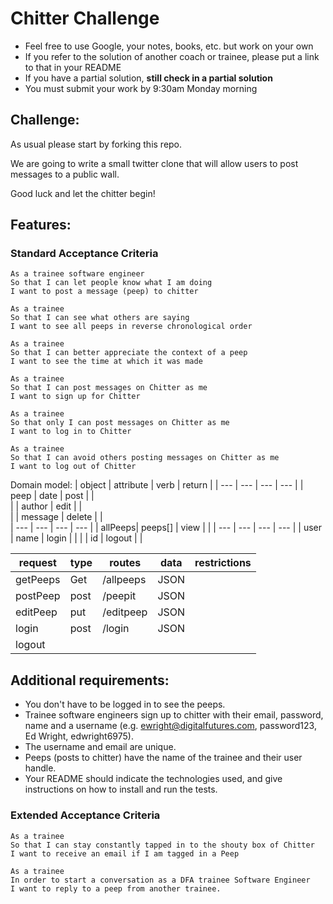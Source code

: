 Chitter Challenge
=================

* Feel free to use Google, your notes, books, etc. but work on your own
* If you refer to the solution of another coach or trainee, please put a link to that in your README
* If you have a partial solution, **still check in a partial solution**
* You must submit your work by 9:30am Monday morning

Challenge:
-------

As usual please start by forking this repo.

We are going to write a small twitter clone that will allow users to post messages to a public wall.

Good luck and let the chitter begin!

Features:
-------

### Standard Acceptance Criteria
```
As a trainee software engineer
So that I can let people know what I am doing  
I want to post a message (peep) to chitter

As a trainee
So that I can see what others are saying  
I want to see all peeps in reverse chronological order

As a trainee
So that I can better appreciate the context of a peep
I want to see the time at which it was made

As a trainee
So that I can post messages on Chitter as me
I want to sign up for Chitter

As a trainee
So that only I can post messages on Chitter as me
I want to log in to Chitter

As a trainee
So that I can avoid others posting messages on Chitter as me
I want to log out of Chitter
```
Domain model:
|  object |  attribute | verb   |  return |
|   ---   |     ---    |    --- |    ---  |
| peep    |   date     | post   |         |   
|         |   author   | edit   |         |   
|         |   message  | delete |         |   
|   ---   |     ---    |    --- |   ---   |
| allPeeps| peeps[]    | view   |         |
|   ---   |     ---    |    --- |   ---   |
| user    | name       | login  |         |
|         | id         | logout |         |


| request | type       | routes    | data    | restrictions|
|   ---   |     ---    |    ---    |   ---   |     ---     |
| getPeeps| Get        | /allpeeps |  JSON   |             |
| postPeep| post       | /peepit   |  JSON   |             |
| editPeep| put        | /editpeep |  JSON   |             |
| login   | post       | /login    |  JSON   |             |
| logout  |            |           |         |             |




Additional requirements:
------

* You don't have to be logged in to see the peeps.
* Trainee software engineers sign up to chitter with their email, password, name and a username (e.g. ewright@digitalfutures.com, password123, Ed Wright, edwright6975).
* The username and email are unique.
* Peeps (posts to chitter) have the name of the trainee and their user handle.
* Your README should indicate the technologies used, and give instructions on how to install and run the tests.

### Extended Acceptance Criteria

```
As a trainee
So that I can stay constantly tapped in to the shouty box of Chitter
I want to receive an email if I am tagged in a Peep

As a trainee
In order to start a conversation as a DFA trainee Software Engineer
I want to reply to a peep from another trainee.
```
